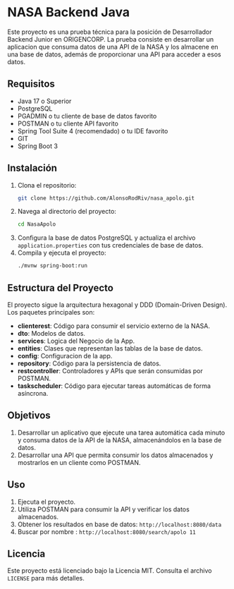 # NASA Backend Java

Este proyecto es una prueba técnica para la posición de Desarrollador Backend Junior en ORIGENCORP. La prueba consiste en desarrollar un aplicacion que consuma datos de una API de la NASA y los almacene en una base de datos, además de proporcionar una API para acceder a esos datos.

## Requisitos

- Java 17 o Superior
- PostgreSQL
- PGADMIN o tu cliente de base de datos favorito
- POSTMAN o tu cliente API favorito
- Spring Tool Suite 4 (recomendado) o tu IDE favorito
- GIT
- Spring Boot 3

## Instalación

1. Clona el repositorio:
    ```bash
    git clone https://github.com/AlonsoRodRiv/nasa_apolo.git
    ```
2. Navega al directorio del proyecto:
    ```bash
    cd NasaApolo
    ```
3. Configura la base de datos PostgreSQL y actualiza el archivo `application.properties` con tus credenciales de base de datos.
4. Compila y ejecuta el proyecto:
    ```bash
    ./mvnw spring-boot:run
    ```

## Estructura del Proyecto

El proyecto sigue la arquitectura hexagonal y DDD (Domain-Driven Design). Los paquetes principales son:

- **clienterest**: Código para consumir el servicio externo de la NASA.
- **dto**: Modelos de datos.
- **services**: Logica del Negocio de la App.
- **entities**: Clases que representan las tablas de la base de datos.
- **config**: Configuracion de la app.
- **repository**: Código para la persistencia de datos.
- **restcontroller**: Controladores y APIs que serán consumidas por POSTMAN.
- **taskscheduler**: Código para ejecutar tareas automáticas de forma asíncrona.

## Objetivos

1. Desarrollar un aplicativo que ejecute una tarea automática cada minuto y consuma datos de la API de la NASA, almacenándolos en la base de datos.
2. Desarrollar una API que permita consumir los datos almacenados y mostrarlos en un cliente como POSTMAN.

## Uso

1. Ejecuta el proyecto.
2. Utiliza POSTMAN para consumir la API y verificar los datos almacenados.
3. Obtener los resultados en base de datos: `http://localhost:8080/data`
4. Buscar por nombre : `http://localhost:8080/search/apolo 11`


## Licencia

Este proyecto está licenciado bajo la Licencia MIT. Consulta el archivo `LICENSE` para más detalles.

